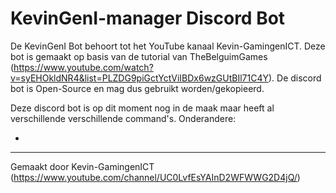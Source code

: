 # KevinGenI-manager Discord Bot

De KevinGenI Bot behoort tot het YouTube kanaal Kevin-GamingenICT. Deze bot is gemaakt op basis van de tutorial van TheBelguimGames (https://www.youtube.com/watch?v=syEHOkldNR4&list=PLZDG9piGctYctViIBDx6wzGUtBIl71C4Y). De discord bot is Open-Source en mag dus gebruikt worden/gekopieerd. 

Deze discord bot is op dit moment nog in de maak maar heeft al verschillende verschillende command's. Onderandere:

-


---
Gemaakt door Kevin-GamingenICT (https://www.youtube.com/channel/UC0LvfEsYAInD2WFWWG2D4jQ/)